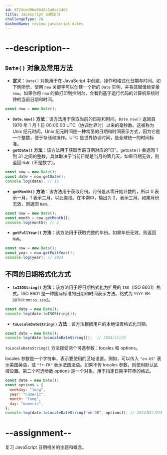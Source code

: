 ```yaml
---
id: 6723ced0ba0b42c2a0ac14d2
title: JavaScript 日期复习
challengeType: 24
dashedName: review-javascript-dates
---
```


# --description--

## `Date()` 对象及常用方法

- **定义**：`Date()` 对象用于在 JavaScript 中创建、操作和格式化日期与时间。如下例所示，使用 `new` 关键字可以创建一个新的 `Date` 实例，并将其赋值给变量 `now`。如果你将 `now` 的值打印到控制台，会看到基于运行代码的计算机系统时钟的当前日期和时间。

```js
const now = new Date();
```

- **`Date.now()` 方法**：该方法用于获取当前的日期和时间。`Date.now()` 返回自 1970 年 1 月 1 日 00:00:00 UTC（协调世界时）以来的毫秒数。这被称为 Unix 纪元时间。Unix 纪元时间是一种常见的日期和时间表示方式，因为它是一个整数，便于存储和操作。UTC 是世界协调时间，是全球统一的时间标准。
- **`getDate()` 方法**：该方法用于获取当前日期对应的“日”。`getDate()` 会返回 1 到 31 之间的整数，具体取决于当前日期是当月的第几天。如果日期无效，则返回 `NaN`（不是数字）。

```js
const now = new Date();
const date = now.getDate();
console.log(date); // 15
```

- **`getMonth()` 方法**：该方法用于获取月份。月份是从零开始计数的，所以 0 表示一月，1 表示二月，以此类推。在本例中，输出为 2，表示三月。如果月份无效，则返回 `NaN`。

```js
const now = new Date();
const month = now.getMonth();
console.log(month); // 2
```

- **`getFullYear()` 方法**：该方法用于获取完整的年份。如果年份无效，则返回 `NaN`。

```js
const now = new Date();
const year = now.getFullYear();
console.log(year); // 2024
```

## 不同的日期格式化方式

- **`toISOString()` 方法**：该方法用于将日期格式化为扩展的 `ISO`（ISO 8601）格式。ISO 8601 是一种国际标准的日期和时间表示方法。格式为 `YYYY-MM-DDTHH:mm:ss.sssZ`。

```js
const date = new Date();
console.log(date.toISOString());
```

- **`toLocaleDateString()` 方法**：该方法根据用户的本地设置格式化日期。

```js
const date = new Date();
console.log(date.toLocaleDateString());  // 2024/11/23
```

`toLocaleDateString()` 方法接受两个可选参数：locales 和 options。

locales 参数是一个字符串，表示要使用的区域设置。例如，可以传入 `"en-US"` 表示美国英语，或 `"fr-FR"` 表示法国法语。如果不传 locales 参数，则使用默认区域设置。第二个可选参数 options 是一个对象，用于指定日期字符串的格式。

```js
const date = new Date();
const options = {
  weekday: "long",
  year: "numeric",
  month: "long",
  day: "numeric",
};
console.log(date.toLocaleDateString("en-GB", options)); // 2024年11月23日星期六
```

# --assignment--

复习 JavaScript 日期相关的主题和概念。

